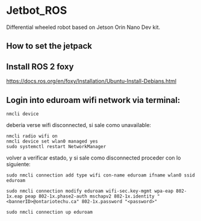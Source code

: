 # Jetbot_ROS

Differential wheeled robot based on Jetson Orin Nano Dev kit.

## How to set the jetpack

## Install ROS 2 foxy

https://docs.ros.org/en/foxy/Installation/Ubuntu-Install-Debians.html

## Login into eduroam wifi network via terminal: 
```
nmcli device
```
deberia verse wifi disconnected, si sale como unavailable:
```
nmcli radio wifi on
nmcli device set wlan0 managed yes
sudo systemctl restart NetworkManager
```
volver a verificar estado, y si sale como disconnected proceder con lo siguiente:
```
sudo nmcli connection add type wifi con-name eduroam ifname wlan0 ssid eduroam
```
```
sudo nmcli connection modify eduroam wifi-sec.key-mgmt wpa-eap 802-1x.eap peap 802-1x.phase2-auth mschapv2 802-1x.identity "<bannerID>@ontariotechu.ca" 802-1x.password "<password>"
```
```
sudo nmcli connection up eduroam
```
